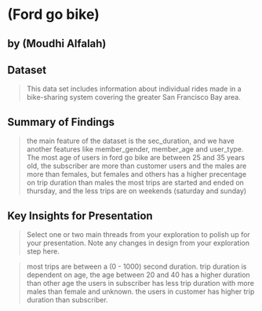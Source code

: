 # (Ford go bike)
## by (Moudhi Alfalah)


## Dataset

> This data set includes information about individual rides made in a bike-sharing system covering the greater San Francisco Bay area.


## Summary of Findings

> the main feature of the dataset is the sec_duration, and we have another features like member_gender, member_age and user_type.
The most age of users in ford go bike are between 25 and 35 years old, the subscriber are more than customer users and the males are more than females, but females and others has a higher precentage on trip duration than males
the most trips are started and ended on thursday, and the less trips are on weekends (saturday and sunday)





## Key Insights for Presentation

> Select one or two main threads from your exploration to polish up for your presentation. Note any changes in design from your exploration step here.

> most trips are between a (0 - 1000) second duration.
trip duration is dependent on age, the age between 20 and 40 has a higher duration than other age
the users in subscriber has less trip duration with more males than female and unknown. the users in customer has higher trip duration than subscriber.